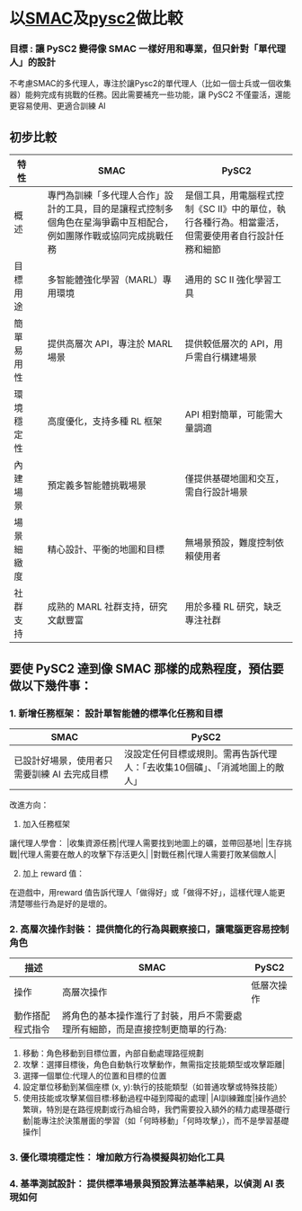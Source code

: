 # 以[SMAC](https://github.com/oxwhirl/smac/tree/master)及[pysc2](https://github.com/nicoladainese96/SC2-RL)做比較

### 目標 : 讓 PySC2 變得像 SMAC 一樣好用和專業，但只針對「單代理人」的設計
不考慮SMAC的多代理人，專注於讓Pysc2的單代理人（比如一個士兵或一個收集器）能夠完成有挑戰的任務。因此需要補充一些功能，讓 PySC2 不僅靈活，還能更容易使用、更適合訓練 AI

## 初步比較
|特性| |SMAC|PySC2|
| --- | --- | --- | --- |
|概述| |專門為訓練「多代理人合作」設計的工具，目的是讓程式控制多個角色在星海爭霸中互相配合，例如團隊作戰或協同完成挑戰任務|是個工具，用電腦程式控制《SC II》中的單位，執行各種行為。相當靈活，但需要使用者自行設計任務和細節|
|目標用途| |多智能體強化學習（MARL）專用環境|通用的 SC II 強化學習工具|
|簡單易用性| |提供高層次 API，專注於 MARL 場景|提供較低層次的 API，用戶需自行構建場景|
|環境穩定性| |高度優化，支持多種 RL 框架|API 相對簡單，可能需大量調適|
|內建場景| |預定義多智能體挑戰場景|僅提供基礎地圖和交互，需自行設計場景|
|場景細緻度| |精心設計、平衡的地圖和目標|無場景預設，難度控制依賴使用者|
|社群支持| |成熟的 MARL 社群支持，研究文獻豐富|用於多種 RL 研究，缺乏專注社群|

## 要使 PySC2 達到像 SMAC 那樣的成熟程度，預估要做以下幾件事：

### 1. 新增任務框架： 設計單智能體的標準化任務和目標

|SMAC|PySC2|
| --- | --- |
|已設計好場景，使用者只需要訓練 AI 去完成目標|沒設定任何目標或規則。需再告訴代理人：「去收集10個礦」、「消滅地圖上的敵人」|


改進方向：


1. 加入任務框架

讓代理人學會：
|收集資源任務|代理人需要找到地圖上的礦，並帶回基地|
|生存挑戰|代理人需要在敵人的攻擊下存活更久|
|對戰任務|代理人需要打敗某個敵人|


2. 加上 reward 值：

在遊戲中，用reward 值告訴代理人「做得好」或「做得不好」，這樣代理人能更清楚哪些行為是好的是壞的。


### 2. 高層次操作封裝： 提供簡化的行為與觀察接口，讓電腦更容易控制角色
|描述|SMAC|PySC2|
| --- | --- | --- |
|操作|高層次操作|低層次操作|
|動作搭配程式指令|將角色的基本操作進行了封裝，用戶不需要處理所有細節，而是直接控制更簡單的行為:
1. 移動：角色移動到目標位置，內部自動處理路徑規劃
2. 攻擊：選擇目標後，角色自動執行攻擊動作，無需指定技能類型或攻擊距離|
1. 選擇一個單位:代理人的位置和目標的位置
2. 設定單位移動到某個座標 (x, y):執行的技能類型（如普通攻擊或特殊技能）
3. 使用技能或攻擊某個目標:移動過程中碰到障礙的處理|
|AI訓練難度|操作過於繁瑣，特別是在路徑規劃或行為組合時，我們需要投入額外的精力處理基礎行動|能專注於決策層面的學習（如「何時移動」「何時攻擊」），而不是學習基礎操作|


### 3. 優化環境穩定性： 增加敵方行為模擬與初始化工具

### 4. 基準測試設計： 提供標準場景與預設算法基準結果，以偵測 AI 表現如何



